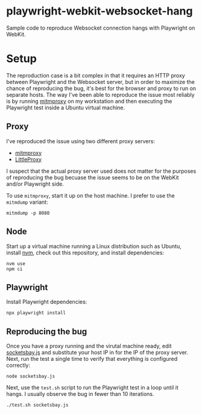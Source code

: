 # playwright-webkit-websocket-hang
Sample code to reproduce Websocket connection hangs with Playwright on WebKit.

# Setup

The reproduction case is a bit complex in that it requires an HTTP proxy 
between Playwright and the Websocket server, but in order to maximize the 
chance of reproducing the bug, it's best for the browser and proxy to run 
on separate hosts. The way I've been able to reproduce the issue most reliably 
is by running [mitmproxy](https://mitmproxy.org/) on my workstation and then 
executing the Playwright test inside a Ubuntu virtual machine.

## Proxy

I've reproduced the issue using two different proxy servers:

* [mitmproxy](https://mitmproxy.org/)
* [LittleProxy](https://github.com/LittleProxy/LittleProxy)

I suspect that the actual proxy server used does not matter for the purposes 
of reproducing the bug becuase the issue seems to be on the WebKit and/or 
Playwright side.

To use `mitmproxy`, start it up on the host machine. I prefer to use the 
`mitmdump` variant:

```
mitmdump -p 8080
```

## Node

Start up a virtual machine running a Linux distribution such as Ubuntu, 
install [nvm](https://github.com/nvm-sh/nvm), check out this repository, 
and install dependencies:

```
nvm use
npm ci
```

## Playwright

Install Playwright dependencies:

```
npx playwright install
```

## Reproducing the bug

Once you have a proxy running and the virutal machine ready, edit 
[socketsbay.js](socketsbay.js#L11) and substitute your host IP in for the IP 
of the proxy server. Next, run the test a single time to verify that 
everything is configured correctly:

```
node socketsbay.js
```

Next, use the `test.sh` script to run the Playwright test in a loop until it 
hangs. I usually observe the bug in fewer than 10 iterations.

```
./test.sh socketsbay.js
```

